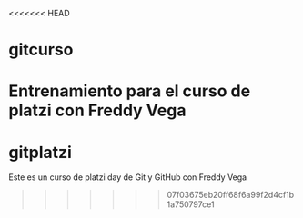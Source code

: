 <<<<<<< HEAD
# gitcurso
Entrenamiento para el curso de platzi con Freddy Vega
=======
# gitplatzi
Este es un curso de platzi day de Git y GitHub con Freddy Vega
>>>>>>> 07f03675eb20ff68f6a99f2d4cf1b1a750797ce1

